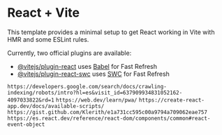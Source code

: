 # React + Vite

This template provides a minimal setup to get React working in Vite with HMR and some ESLint rules.

Currently, two official plugins are available:

- [@vitejs/plugin-react](https://github.com/vitejs/vite-plugin-react/blob/main/packages/plugin-react/README.md) uses [Babel](https://babeljs.io/) for Fast Refresh
- [@vitejs/plugin-react-swc](https://github.com/vitejs/vite-plugin-react-swc) uses [SWC](https://swc.rs/) for Fast Refresh

`https://developers.google.com/search/docs/crawling-indexing/robots/intro?hl=es&visit_id=637909934831052162-4097033822&rd=1`
`https://web.dev/learn/pwa/`
`https://create-react-app.dev/docs/available-scripts/`
`https://gist.github.com/Klerith/e1a731cc595c00a9794a709062eae757`
`https://es.react.dev/reference/react-dom/components/common#react-event-object`